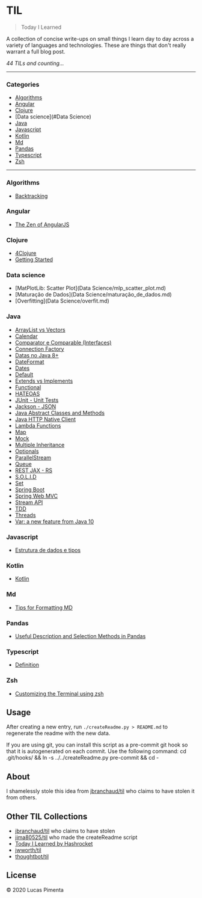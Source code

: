 # TIL

> Today I Learned

A collection of concise write-ups on small things I learn day to day across a
variety of languages and technologies. These are things that don't really
warrant a full blog post.


_44 TILs and counting..._

---

### Categories

* [Algorithms](#Algorithms)
* [Angular](#Angular)
* [Clojure](#Clojure)
* [Data science](#Data Science)
* [Java](#Java)
* [Javascript](#JavaScript)
* [Kotlin](#Kotlin)
* [Md](#MD)
* [Pandas](#Pandas)
* [Typescript](#TypeScript)
* [Zsh](#ZSH)

---

### Algorithms

- [Backtracking](Algorithms/backtracking.md)

### Angular

- [The Zen of AngularJS](Angular/Zen.md)

### Clojure

- [4Clojure](Clojure/4clojure_answers.md)
- [Getting Started](Clojure/getting_started.md)

### Data science

- [MatPlotLib: Scatter Plot](Data Science/mlp_scatter_plot.md)
- [Maturação de Dados](Data Science/maturação_de_dados.md)
- [Overfitting](Data Science/overfit.md)

### Java

- [ArrayList vs Vectors](Java/ArrayList_Vectors.md)
- [Calendar](Java/calendar.md)
- [Comparator e Comparable (Interfaces)](Java/Comparator_Comparable.md)
- [Connection Factory](Java/Connection_factory.md)
- [Datas no Java 8+](Java/DateJava8.md)
- [DateFormat](Java/DateFormat.md)
- [Dates](Java/Dates.md)
- [Default](Java/Default.md)
- [Extends vs Implements](Java/ExtendsImplements.md)
- [Functional](Java/Functional.md)
- [HATEOAS](Java/hateoas.md)
- [JUnit - Unit Tests](Java/Junit.md)
- [Jackson - JSON](Java/Jackson-JSON.md)
- [Java Abstract Classes and Methods](Java/abstract.md)
- [Java HTTP Native Client](Java/Http(Native).md)
- [Lambda Functions](Java/Lambda.md)
- [Map](Java/Map.md)
- [Mock](Java/Mocks.md)
- [Multiple Inheritance](Java/MultipleInheritance.md)
- [Optionals](Java/Optionals.md)
- [ParallelStream](Java/ParallelStream.md)
- [Queue](Java/Queue.md)
- [REST JAX - RS](Java/JAX-RS.md)
- [S.O.L.I.D](Java/S.O.L.I.D.md)
- [Set](Java/Set.md)
- [Spring Boot](Java/SpringBoot.md)
- [Spring Web MVC](Java/SpringWebMVC.md)
- [Stream API](Java/StreamAPI.md)
- [TDD](Java/TDD.md)
- [Threads](Java/Threads.md)
- [Var: a new feature from Java 10](Java/var.md)

### Javascript

- [Estrutura de dados e tipos](JavaScript/basics.md)

### Kotlin

- [Kotlin](Kotlin/basics.md)

### Md

- [Tips for Formatting MD](MD/formatting_markdown.md)

### Pandas

- [Useful Description and Selection Methods in Pandas](Pandas/useful_methods.md)

### Typescript

- [Definition](TypeScript/definition.md)

### Zsh

- [Customizing the Terminal using zsh](ZSH/customizing_terminal.md)

## Usage

After creating a new entry, run `./createReadme.py > README.md` to regenerate
the readme with the new data.

If you are using git, you can install this script as a pre-commit git hook so
that it is autogenerated on each commit.  Use the following command:
    cd .git/hooks/ && ln -s ../../createReadme.py pre-commit && cd -


## About

I shamelessly stole this idea from
[jbranchaud/til](https://github.com/jbranchaud/til) who claims to have stolen
it from others.

## Other TIL Collections

* [jbranchaud/til](https://github.com/jbranchaud/til) who claims to have stolen
* [jima80525/til](https://github.com/jima80525/til) who made the createReadme script
* [Today I Learned by Hashrocket](https://til.hashrocket.com)
* [jwworth/til](https://github.com/jwworth/til)
* [thoughtbot/til](https://github.com/thoughtbot/til)

## License

&copy; 2020 Lucas Pimenta

